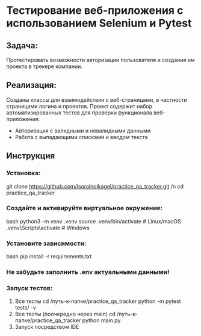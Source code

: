 # Тестирование веб-приложения с использованием Selenium и Pytest

## Задача:

Протестировать возможности авторизации пользователя и создания им проекта в трекере компании. 

## Реализация:

Созданы классы для взаимодействия с веб-страницами, в частности страницами логина и проектов.
Проект содержит набор автоматизированных тестов для проверки функционала веб-приложения:

- Авторизация с валидными и невалидными данными
- Работа с выпадающими списками и вводом текста

## Инструкция
### Установка:
git clone https://github.com/lsoralnolkagel/practice_qa_tracker.git 
/n cd practice_qa_tracker

### Создайте и активируйте виртуальное окружение:
bash
python3 -m venv .venv
source .venv/bin/activate  # Linux/macOS
.venv\Scripts\activate    # Windows

### Установите зависимости:
bash
pip install -r requirements.txt

### Не забудьте заполнить .env актуальными данными!

### Запуск тестов:
1. Все тесты
   cd /путь-к-папке/practice_qa_tracker
python -m pytest tests/ -v
2. Все тесты (поочередно через main)
   cd /путь-к-папке/practice_qa_tracker
   python main.py
3. Запуск посредством IDE
   
